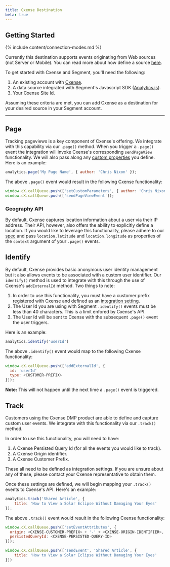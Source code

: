 ```yaml
---
title: Cxense Destination
beta: true
---
```


## Getting Started

{% include content/connection-modes.md %}

Currently this destination supports events originating from Web sources (not Server or Mobile). You can read more about how define a source [here](/docs/guides/getting-started/what-is-a-source/).

To get started with Cxense and Segment, you'll need the following:

1. An existing account with [Cxense](http://www.cxense.com/).
2. A data source integrated with Segment's Javascript SDK ([Analytics.js](/docs/connections/sources/catalog/libraries/website/analytics.js/)).
3. Your Cxense Site Id.

Assuming these criteria are met, you can add Cxense as a destination for your desired source in your Segment account.

- - -

## Page

Tracking pageviews is a key component of Cxense's offering. We integrate with this capability via our `.page()` method. When you trigger a `.page()` event the integration will invoke Cxense's corresponding `sendPageView` functionality. We will also pass along any [custom properties](https://segment.com/docs/connections/sources/catalog/libraries/website/analytics.js/#page) you define. Here is an example:

```js
analytics.page('My Page Name', { author: 'Chris Nixon' });
```

The above `.page()` event would result in the following Cxense functionality:

```js
window.cX.callQueue.push(['setCustomParameters', { author: 'Chris Nixon' }]);
window.cX.callQueue.push(['sendPageViewEvent']);
```

### Geography API

By default, Cxense captures location information about a user via their IP address. Their API, however, also offers the ability to explicitly define a location. If you would like to leverage this functionality, please adhere to our [spec](/docs/connections/spec/common/#context) and pass `location.latitude` and `location.longitude` as properties of the `context` argument of your `.page()` events.

## Identify

By default, Cxense provides basic anonymous user identity management but it also allows events to be associated with a custom user identifier. Our `identify()` method is used to integrate with this through the use of Cxense's `addExternalId` method. Two things to note:

1. In order to use this functionality, you must have a customer prefix registered with Cxense and defined as an [integration setting](/docs/connections/destinations/catalog/cxense/#customer-prefix).
2. The User Id you are using with Segment `.identify()` events must be less than 40 characters. This is a limit enfored by Cxense's API.
3. The User Id will be sent to Cxense with the subsequent `.page()` event the user triggers.

Here is an example:

```js
analytics.identify('userId')
```

The above `.identify()` event would map to the following Cxense functionality:

```js
window.cX.callQueue.push(['addExternalId', {
  id: 'userId'
  type: <CUSTOMER-PREFIX>
}]);
```
**Note:** This will not happen until the next time a `.page()` event is triggered.

## Track

Customers using the Cxense DMP product are able to define and capture custom user events. We integrate with this functionality via our `.track()` method.

In order to use this functionality, you will need to have:

1. A Cxense Persisted Query Id (for all the events you would like to track).
2. A Cxense Origin identifier.
3. A Cxense Customer Prefix.

These all need to be defined as integration settings. If you are unsure about any of these, please contact your Cxense representative to obtain them.

Once these settings are defined, we will begin mapping your `.track()` events to Cxense's API. Here's an example:

```js
analytics.track('Shared Article', {
    title: 'How to View a Solar Eclipse Without Damaging Your Eyes'
});
```

The above `.track()` event would result in the following Cxense functionality:

```js
window.cX.callQueue.push(['setEventAttributes', {
  origin: <CXENSE-CUSTOMER-PREFIX> + '-' + <CXENSE-ORIGIN-IDENTIFIER>,
  persistedQueryId: <CXENSE-PERSISTED-QUERY-ID>
}]);

window.cX.callQueue.push(['sendEvent', 'Shared Article', {
    title: 'How to View a Solar Eclipse Without Damaging Your Eyes'
}])
```
